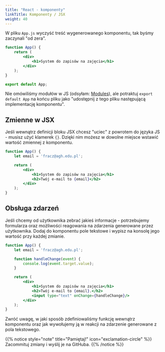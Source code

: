 ```yaml
---
title: "React - komponenty"
linkTitle: Komponenty / JSX
weight: 40
---
```


W pliku `App.js` wyczyść treść wygenerowanego komponentu, tak byśmy
zaczynali "od zera".

```jsx
function App() {
    return (
        <div>
            <h1>System do zapisów na zajęcia</h1>
        </div>
    );
}

export default App;
```

Nie omówiliśmy modułów w JS (odsyłam: [Modules](https://javascript.info/modules-intro)),
ale potraktuj `export default App` na końcu pliku jako "udostępnij z tego pliku następującą implementację komponentu".

## Zmienne w JSX

Jeśli wewnątrz definicji bloku JSX chcesz "uciec" z powrotem do języka JS -
musisz użyć klamerek `{}`. Dzięki nim możesz w dowolne miejsce wstawić wartość
zmiennej z komponentu.

```jsx
function App() {
    let email = 'fracz@agh.edu.pl';

    return (
        <div>
            <h1>System do zapisów na zajęcia</h1>
            <h2>Twój e-mail to {email}</h2>
        </div>
    );
}
```

## Obsługa zdarzeń

Jeśli chcemy od użytkownika zebrać jakieś informacje - potrzebujemy formularza
oraz możliwości reagowania na zdarzenia generowane przez użytkownika. Dodaj
do komponentu pole tekstowe i wypisz na konsolę jego wartość przy każdej zmianie.

```jsx
function App() {
    let email = 'fracz@agh.edu.pl';

    function handleChange(event) {
        console.log(event.target.value);
    }

    return (
        <div>
            <h1>System do zapisów na zajęcia</h1>
            <h2>Twój e-mail to {email}.</h2>
            <input type="text" onChange={handleChange}/>
        </div>
    );
}
```

Zwróć uwagę, w jaki sposób zdefiniowaliśmy funkcję wewnątrz komponentu
oraz jak wywołujemy ją w reakcji na zdarzenie generowane z pola tekstowego.

{{% notice style="note" title="Pamiętaj!" icon="exclamation-circle" %}}
Zacommituj zmiany i wyślij je na GitHuba.
{{% /notice %}}
